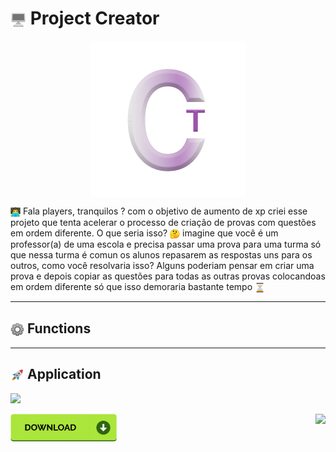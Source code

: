<main>
<h1><img src="to_readme\desktop.png" width="25" height="25" align="center"></img> Project Creator</h1>
<p align="center">
<img src="to_readme\logo_readme.png" align="center" ></img>
</p>
<div class='text_main'>
    <img src="to_readme\emoji_programing.png" width="16" height="16" align="center" ><img>
    Fala players, tranquilos ? com o objetivo de aumento de xp criei esse projeto que tenta acelerar o processo de criação de provas com questões em ordem diferente.
    O que seria isso? <img src="to_readme\duvide_emoji.png" width="16" height="16" align="center"><img> imagine que você é um professor(a) de uma escola e precisa passar uma prova para uma turma só que nessa turma é comun os alunos repasarem as respostas uns para os outros, como você resolvaria isso? Alguns poderiam pensar em criar uma prova e  depois copiar as questões para todas as outras provas colocandoas em ordem diferente só que isso demoraria bastante tempo <img src="to_readme\emoji_time.png" width="16" height="16" align="center"><img>
</div>

<hr>
<h2><img src="to_readme\config_emoji.png" width="22" height="22" align="center" ></img> Functions</h2>

<hr>
<h2><img src="to_readme\emoji_rocket.png" width="22" height="22" align="center"></img> Application</h2>

[<img src="https://i.postimg.cc/qM7wTQL8/firts-screnn.png"/>](https://postimg.cc/vDpf7rCB)

[<img src="https://i.postimg.cc/d3mkzM78/wrute-screnn.png" align = "right"/>](https://postimg.cc/JH0zk25n)

[<img src="to_readme/kindpng_4986476.png" width="170"/>](https://www.mediafire.com/file/ctlyxorjrs1zqfv/creator1.0_setup.exe/file#)
</main>

